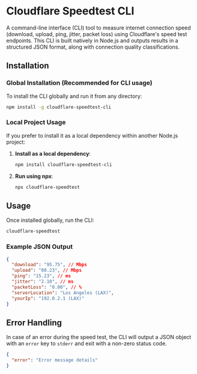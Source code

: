 # Cloudflare Speedtest CLI

A command-line interface (CLI) tool to measure internet connection speed (download, upload, ping, jitter, packet loss) using Cloudflare's speed test endpoints. This CLI is built natively in Node.js and outputs results in a structured JSON format, along with connection quality classifications.

## Installation

### Global Installation (Recommended for CLI usage)

To install the CLI globally and run it from any directory:

```bash
npm install -g cloudflare-speedtest-cli
```

### Local Project Usage

If you prefer to install it as a local dependency within another Node.js project:

1.  **Install as a local dependency**:
    ```bash
    npm install cloudflare-speedtest-cli
    ```
2.  **Run using npx**:
    ```bash
    npx cloudflare-speedtest
    ```

## Usage

Once installed globally, run the CLI:

```bash
cloudflare-speedtest
```

### Example JSON Output

```json
{
  "download": "95.75", // Mbps
  "upload": "80.23", // Mbps
  "ping": "15.23", // ms
  "jitter": "2.10", // ms
  "packetLoss": "0.00", // %
  "serverLocation": "Los Angeles (LAX)",
  "yourIp": "192.0.2.1 (LAX)"
}
```

## Error Handling

In case of an error during the speed test, the CLI will output a JSON object with an `error` key to `stderr` and exit with a non-zero status code.

```json
{
  "error": "Error message details"
}
```
